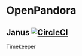 # OpenPandora 
## Janus [![CircleCI](https://circleci.com/gh/tjololo/openpandora-janus.svg?style=svg)](https://circleci.com/gh/tjololo/openpandora-janus) 

Timekeeper
